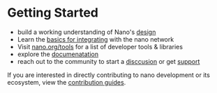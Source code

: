 # Getting Started

- build a working understanding of Nano's [design](/design/basics)
- Learn the <a href="https://docs.nano.org/integration-guides/the-basics/" target="_blank">basics for integrating</a> with the nano network
- Visit <a href="https://nano.org/tools" target="_blank">nano.org/tools</a> for a list of developer tools & libraries
- explore the [documenatation](/getting-started-devs/documentation)
- reach out to the community to start a [disccusion](/community) or get [support](/support)

If you are interested in directly contributing to nano development or its ecosystem, view the [contribution guides](/contributing).
